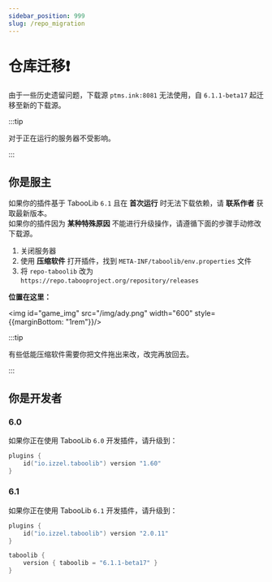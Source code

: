 ```yaml
---
sidebar_position: 999
slug: /repo_migration
---
```


# 仓库迁移❗️

由于一些历史遗留问题，下载源 `ptms.ink:8081` 无法使用，自 `6.1.1-beta17` 起迁移至新的下载源。

:::tip

对于正在运行的服务器不受影响。

:::

## 你是服主

如果你的插件基于 TabooLib `6.1` 且在 **首次运行** 时无法下载依赖，请 **联系作者** 获取最新版本。    
如果你的插件因为 **某种特殊原因** 不能进行升级操作，请遵循下面的步骤手动修改下载源。

1. 关闭服务器
2. 使用 **压缩软件** 打开插件，找到 `META-INF/taboolib/env.properties` 文件
3. 将 `repo-taboolib` 改为 `https://repo.tabooproject.org/repository/releases`

**位置在这里：**

<img id="game_img" src="/img/ady.png" width="600" style={{marginBottom: "1rem"}}/>

:::tip

有些低能压缩软件需要你把文件拖出来改，改完再放回去。

:::

## 你是开发者

### 6.0

如果你正在使用 TabooLib `6.0` 开发插件，请升级到：

```kts
plugins {
    id("io.izzel.taboolib") version "1.60"
}
```

### 6.1

如果你正在使用 TabooLib `6.1` 开发插件，请升级到：

```kts
plugins {
    id("io.izzel.taboolib") version "2.0.11"
}

taboolib {
    version { taboolib = "6.1.1-beta17" }
}
```